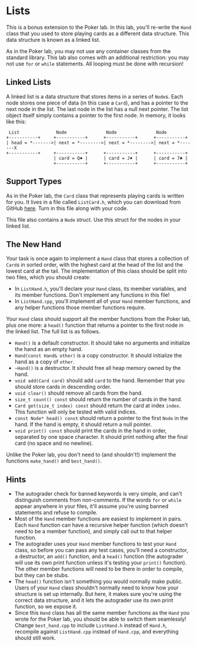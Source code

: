 # Lists

This is a  bonus extension  to the Poker lab.  In this lab,  you'll re-write the
`Hand` class that you used to store playing cards as a different data structure.
This data structure is known as a linked list.

As  in the Poker lab,  you may not use any  container classes  from the standard
library.  This lab also comes  with an additional  restriction:  you may not use
`for` or `while` statements.  All looping must be done with recursion!


## Linked Lists

A linked list is a data structure that stores items in a series of `Node`s. Each
node stores one piece of data (in this case a `Card`),  and has a pointer to the
next node in the list.  The last node in the list  has a null next pointer.  The
list  object itself simply contains  a pointer to the first node.  In memory, it
looks like this:

```
 List              Node               Node               Node
+-----------+     +-----------+      +-----------+      +-----------+
| head = *------->| next = *-------->| next = *-------->| next = *-------X
+-----------+     +-----------+      +-----------+      +-----------+
                  | card = Q♠ |      | card = J♦ |      | card = 7♣ |
                  +-----------+      +-----------+      +-----------+
```


## Support Types

As in the Poker lab,  the `Card` class  that represents playing cards is written
for you.  It lives in a file called  `ListCard.h`,  which you can  download from
GitHub [here](files/ListCard.h).  Turn in this file along with your code.

This file also contains a `Node` struct.  Use this struct  for the nodes in your
linked list.


## The New Hand

Your task is  once again to implement a `Hand` class that stores a collection of
`Card`s in sorted order, with the highest card  at the head of the list  and the
lowest card at the tail.  The implementation of this class  should be split into
two files, which you should create:

- In `ListHand.h`, you'll declare your `Hand` class,  its member variables,  and
  its member functions.  Don't implement any functions in this file!
- In `ListHand.cpp`,  you'll implement all of your  `Hand` member functions, and
  any helper functions those member functions require.

Your  `Hand` class should support  all the member functions from the  Poker lab,
plus one more:  a `head()` function that returns  a pointer to the first node in
the linked list.  The full list is as follows.

- `Hand()` is a default constructor.  It should take no arguments and initialize
  the hand as an empty hand.
- `Hand(const Hand& other)` is a copy constructor. It should initialize the hand
  as a copy of `other`.
- `~Hand()` is a destructor.  It should free all heap memory owned by the hand.
- `void add(Card card)` should add `card` to the hand.  Remember that you should
  store cards in descending order.
- `void clear()` should remove all cards from the hand.
- `size_t count() const` should return the number of cards in the hand.
- `Card get(size_t index) const`  should return the card at index `index`.  This
  function will only be tested with valid indices.
- `const Node* head() const` should return  a pointer to the first `Node` in the
  hand.  If the hand is empty, it should return a null pointer.
- `void print() const` should print the cards in the hand in order, separated by
  one  space character.  It should print nothing  after the final card (no space
  and no newline).

Unlike the Poker lab, you don't need to (and shouldn't!) implement the functions
`make_hand()` and `best_hand()`.


## Hints

- The autograder check for banned keywords is very simple, and can't distinguish
  comments from non-comments.  If the words `for` or `while`  appear anywhere in
  your files, it'll assume you're using banned statements and refuse to compile.
- Most of the  `Hand` member functions  are easiest to implement in pairs.  Each
  `Hand` function can have a recursive helper function (which doesn't need to be
  a member function), and simply call out to that helper function.
- The autograder uses your `Hand` member functions to test your `Hand` class, so
  before you can pass any test cases,  you'll need a constructor,  a destructor,
  an `add()` function, and a `head()` function  (the autograder will use its own
  print function unless it's testing your `print()` function).  The other member
  functions will need to be there in order to compile, but they can be stubs.
- The `head()` function isn't something you would normally make public. Users of
  your `Hand` class shouldn't normally need to know how your structure is set up
  internally.  But here,  it makes sure you're using the correct data structure,
  and it lets the autograder use its own print function, so we expose it.
- Since this `Hand` class  has all the same  member functions  as the `Hand` you
  wrote for the Poker lab, you should be able to switch them seamlessly!  Change
  `best_hand.cpp` to include `ListHand.h` instead of `Hand.h`, recompile against
  `ListHand.cpp` instead of `Hand.cpp`, and everything should still work.
